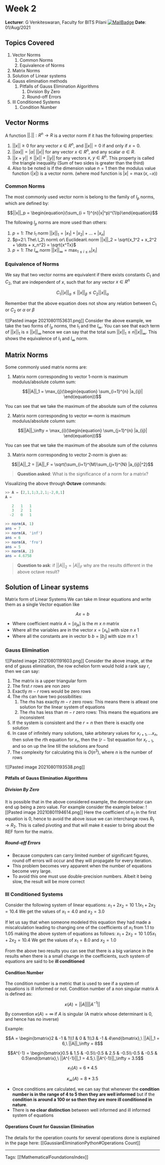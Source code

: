 # Week 2
**Lecturer**: G Venkiteswaran, Faculty for BITS Pilani
[![MailBadge](https://img.shields.io/badge/-gvenki@pilani.bits--pilani.ac.in-EA4335?style=for-the-badge&logo=gmail&logoColor=white)](mailto:gvenki@pilani.bits-pilani.ac.in)
**Date**: 01/Aug/2021

## Topics Covered
1. Vector Norms
	1. Common Norms
	2. Equivalence of Norms
2. Matrix Norms
3. Solution of Linear systems
4. Gauss elimination methods
	1. Pitfalls of Gauss Elimination Algorithms
		1. Division By Zero
		2. Round-off Errors
5. Ill Conditioned Systems
	1. Condition Number


## Vector Norms
A function $|| . || : R^n \rightarrow R$ is a vector norm if it has the following properties:
1.  $||x|| \ge 0$ for any vector $x  \in R^n$, and $||x|| = 0$ if and only if $x  = 0$.
2.  $||\alpha x|| = |\alpha|\ ||x||$ for any vector $x  \in R^n$, and any scalar $\alpha \in R$.
3.  $||x+y|| \le ||x|| + ||y||$ for any vectors $x,\ y  \in R^n$. This property is called the triangle inequality (Sum of two sides is greater than the third)
4.  Also to be noted is if the dimension value $n=1$ then the modulus value function ($|x|$) is a vector norm. (where mod function is $|x| = \max(x,-x)$)

### Common Norms
The most commonly used vector norm is  belong to the family of $l_p$ norms, which are defined by:

$$||x||_p = \begin{equation}(\sum_{i = 1}^{n}|x|^p)^{1/p}\end{equation}$$

The following $l_p$ norms are more used than others:
1. $p=1:\ The\ l_1\ norm\ ||x||_1 = |x_1| + |x_2| + \dots + |x_n|$
2. $p=2:\ The\ l_2\ norm\ or\ Euclidean\ norm ||x||_2 = \sqrt{x_1^2 + x_2^2 + \dots + x_n^2} = \sqrt{x^Tx}$
3. $p=1:\ The\ l_\infty\ norm\ ||x||_{\infty} = \max_{1\le i\le n}|x_i|$

### Equivalence of Norms
We say that two vector norms are equivalent if there exists constants $C_1$ and $C_2$, that are independent of $x$, such that for any vector $x  \in R^n$

$$C_1||x||_\alpha \le ||x||_\beta \le C_2||x||_\alpha$$

Remember that the above equation does not show any relation between $C_1$ or $C_2$ or $\alpha$ or $\beta$

![[Pasted image 20210801153631.png]]
Consider the above example, we take the two forms of $l_p$ norms, the $l_1$ and the $l_\infty$.
You can see that each term of $||x||_1$ is $\le \ ||x||_\infty$ hence we can say that the total sum $||x||_1 \le n||x||_\infty$.
This shows the equivalence of $l_1$ and $l_\infty$ norm.



## Matrix Norms
Some commonly used matrix norms are:
1. Matrix norm corresponding to vector $1$-norm is maximum modulus/absolute column sum:

$$||A||_1 = \max_{j}(\begin{equation} \sum_{i=1}^{n} |a_{ij}| \end{equation})$$

You can see that we take the maximum of the absolute sum of the columns

2. Matrix norm corresponding to vector $\infty$-norm is maximum modulus/absolute column sum:

$$||A||_\infty = \max_{i}(\begin{equation} \sum_{j=1}^{n} |a_{ij}| \end{equation})$$

You can see that we take the maximum of the absolute sum of the columns

3. Matrix norm corresponding to vector $2$-norm is given as:

$$||A||_2 = ||A||_F = \sqrt{\sum_{i=1}^{M}\sum_{j=1}^{N} |a_{ij}|^2}$$

> **Question asked**: What is the significance of a norm for a matrix? 

Visualizing the above through **Octave** commands:
```octave
>> A = [2,1,1;3,2,1;-2,0,1]
A =

   2   1   1
   3   2   1
  -2   0   1

>> norm(A, 1)
ans = 7
>> norm(A, 'inf')
ans = 6
>> norm(A, 'fro')
ans = 5
>> norm(A, 2)
ans = 4.6758
```
> **Question to ask**: if $||A||_2 = |A||_F$ why are the results different in the above octave result? 

## Solution of Linear systems
Matrix form of Linear Systems
We can take m linear equations and write them as a single Vector equation like 

$$Ax=b$$

- Where coefficient matrix $A = [a_{jk}]$ is the $m\ x\ n$ matrix
- Where all the variables are in the vector $x = [x_k]$ with size $n\ x\ 1$
- Where all the constants are in vector b $b = [b_j]$ with size $m\ x\ 1$

### Gauss Elimination
![[Pasted image 20210801191603.png]]
Consider the above image, at the end of gauss elimination, the row echelon form would hold a rank say $r$, then we can say:
1. The matrix is a upper triangular form
2. The first $r$ rows are non zero
3. Exactly $m-r$ rows would be zero rows
4. The rhs can have two possibilities:
	1. The rhs has exactly $m-r$ zero rows: This means there is atleast one solution for the linear system of equations
	2. The rhs has less than $m-r$ zero rows: This means the equations are inconsistent
5. If the system is consistent and the $r = n$ then there is exactly one solution
6. In case of infinitely many solutions, take arbiterary values for $x_{r+1},\dots x_n$, then solve the $r$th equation for $x_r$, then the $(r-1)$st equaation for $x_{r-1}$, and so on up the line till the solutions are found
7. The complexity for calculating this is $O(n^3)$, where $n$ is the number of rows

![[Pasted image 20210801193538.png]]

#### Pitfalls of Gauss Elimination Algorithms
##### Division By Zero
It is possible that in the above considered example, the denominator can end up being a zero value. For example consider the example below:
![[Pasted image 20210801194614.png]]
Here the coefficient of $x_1$ in the first equation is 0, hence to avoid the above issue we can interchange rows $R_1 \rightarrow R_2$. This is called pivoting and that will make it easier to bring about the REF form for the matrix.

##### Round-off Errors
- Because computers can carry limited number of significant figures, round off errors will occur and they will propagate for every iteration.
- This problem becomes very apparent when the number of equations become very large. 
- To avoid this one must use double-precision numbers. Albeit it being slow, the result will be more correct

### Ill Conditioned Systems
Consider the following system of linear equations:
$x_1 + 2x_2 = 10$ 
$1.1x_1 + 2x_2 = 10.4$
We get the values of $x_1 = 4.0$ and $x_2 = 3.0$

If let us say that when someone modeled this equation they had made a miscalculation leading to changing one of the coefficients of $x_1$ from $1.1$ to $1.05$ making the above system of equations as follows:
$x_1 + 2x_2 = 10$ 
$1.05x_1 + 2x_2 = 10.4$
We get the values of $x_1 = 8.0$ and $x_2 = 1.0$

From the above two results you can see that there is a big variance in the results when there is a small change in the coefficients, such system of equations are said to be **ill conditioned**

#### Condition Number
The condition number is a metric that is used to see if a system of equations is ill informed or not. Condition number of a non singular matrix A is defined as:

$$\kappa(A) = ||A|| ||A^{-1}||$$

By convention $\kappa(A) = \infty$ if $A$ is singular (A matrix whose determinant is 0, and hence has no inverse)

Example:

$$A = \begin{bmatrix}2 & -1 & 1\\1 & 0 & 1\\3 & -1 & 4\end{bmatrix},\ ||A||_1 = 6,\ ||A||_\infty = 8$$

$$A^{-1} = \begin{bmatrix}0.5 & 1.5 & -0.5\\-0.5 & 2.5 & -0.5\\-0.5 & -0.5 & 0.5\end{bmatrix},\ ||A^{-1}||_1 = 4.5,\ ||A^{-1}||_\infty = 3.5$$

$$\kappa_1(A) = 6 * 4.5$$

$$\kappa_\infty(A) = 8 * 3.5$$

- Once conditions are calculated, we can say that whenever the **condition number is in the range of 4 to 5 then they are well informed** but if the **condition is around a 100 or so then they are more ill conditioned in nature**. 
- There is **no clear distinction** between well informed and ill informed system of equations

#### Operations Count for Gaussian Elimination
The details for the operation counts for several operations done is explained in the page here: [[GaussianEliminationPython#Operations Count]]

---
Tags: [[!MathematicalFoundationsIndex]]